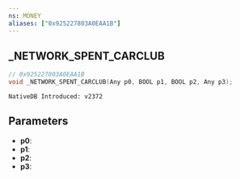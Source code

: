 ```yaml
---
ns: MONEY
aliases: ["0x925227803A0EAA1B"]
---
```

## _NETWORK_SPENT_CARCLUB

```c
// 0x925227803A0EAA1B
void _NETWORK_SPENT_CARCLUB(Any p0, BOOL p1, BOOL p2, Any p3);
```

```
NativeDB Introduced: v2372
```

## Parameters
* **p0**:
* **p1**:
* **p2**:
* **p3**:
